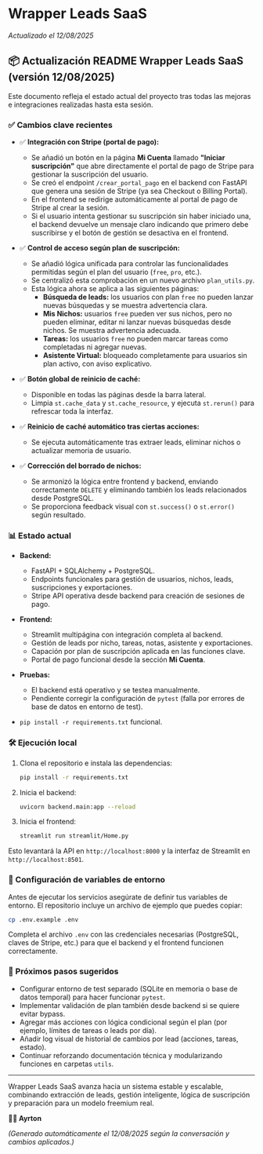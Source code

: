 # Wrapper Leads SaaS

*Actualizado el 12/08/2025*

## 📦 Actualización README Wrapper Leads SaaS (versión 12/08/2025)

Este documento refleja el estado actual del proyecto tras todas las mejoras e integraciones realizadas hasta esta sesión.

### ✅ Cambios clave recientes

- ✅ **Integración con Stripe (portal de pago):**
  - Se añadió un botón en la página **Mi Cuenta** llamado **"Iniciar suscripción"** que abre directamente el portal de pago de Stripe para gestionar la suscripción del usuario.
  - Se creó el endpoint `/crear_portal_pago` en el backend con FastAPI que genera una sesión de Stripe (ya sea Checkout o Billing Portal).
  - En el frontend se redirige automáticamente al portal de pago de Stripe al crear la sesión.
  - Si el usuario intenta gestionar su suscripción sin haber iniciado una, el backend devuelve un mensaje claro indicando que primero debe suscribirse y el botón de gestión se desactiva en el frontend.

- ✅ **Control de acceso según plan de suscripción:**
  - Se añadió lógica unificada para controlar las funcionalidades permitidas según el plan del usuario (`free`, `pro`, etc.).
  - Se centralizó esta comprobación en un nuevo archivo `plan_utils.py`.
  - Esta lógica ahora se aplica a las siguientes páginas:
    - **Búsqueda de leads:** los usuarios con plan `free` no pueden lanzar nuevas búsquedas y se muestra advertencia clara.
    - **Mis Nichos:** usuarios `free` pueden ver sus nichos, pero no pueden eliminar, editar ni lanzar nuevas búsquedas desde nichos. Se muestra advertencia adecuada.
    - **Tareas:** los usuarios `free` no pueden marcar tareas como completadas ni agregar nuevas.
    - **Asistente Virtual:** bloqueado completamente para usuarios sin plan activo, con aviso explicativo.

- ✅ **Botón global de reinicio de caché:**
  - Disponible en todas las páginas desde la barra lateral.
  - Limpia `st.cache_data` y `st.cache_resource`, y ejecuta `st.rerun()` para refrescar toda la interfaz.

- ✅ **Reinicio de caché automático tras ciertas acciones:**
  - Se ejecuta automáticamente tras extraer leads, eliminar nichos o actualizar memoria de usuario.

- ✅ **Corrección del borrado de nichos:**
  - Se armonizó la lógica entre frontend y backend, enviando correctamente `DELETE` y eliminando también los leads relacionados desde PostgreSQL.
  - Se proporciona feedback visual con `st.success()` o `st.error()` según resultado.

### 📊 Estado actual

- **Backend:**
  - FastAPI + SQLAlchemy + PostgreSQL.
  - Endpoints funcionales para gestión de usuarios, nichos, leads, suscripciones y exportaciones.
  - Stripe API operativa desde backend para creación de sesiones de pago.

- **Frontend:**
  - Streamlit multipágina con integración completa al backend.
  - Gestión de leads por nicho, tareas, notas, asistente y exportaciones.
  - Capación por plan de suscripción aplicada en las funciones clave.
  - Portal de pago funcional desde la sección **Mi Cuenta**.

- **Pruebas:**
  - El backend está operativo y se testea manualmente.
  - Pendiente corregir la configuración de `pytest` (falla por errores de base de datos en entorno de test).
- `pip install -r requirements.txt` funcional.

### 🛠️ Ejecución local

1. Clona el repositorio e instala las dependencias:

   ```bash
   pip install -r requirements.txt
   ```

2. Inicia el backend:

   ```bash
   uvicorn backend.main:app --reload
   ```

3. Inicia el frontend:

   ```bash
   streamlit run streamlit/Home.py
   ```

Esto levantará la API en `http://localhost:8000` y la interfaz de Streamlit en `http://localhost:8501`.

### 🔑 Configuración de variables de entorno

Antes de ejecutar los servicios asegúrate de definir tus variables de entorno. El repositorio incluye un archivo de ejemplo que puedes copiar:

```bash
cp .env.example .env
```

Completa el archivo `.env` con las credenciales necesarias (PostgreSQL, claves de Stripe, etc.) para que el backend y el frontend funcionen correctamente.

### 🚀 Próximos pasos sugeridos

- Configurar entorno de test separado (SQLite en memoria o base de datos temporal) para hacer funcionar `pytest`.
- Implementar validación de plan también desde backend si se quiere evitar bypass.
- Agregar más acciones con lógica condicional según el plan (por ejemplo, límites de tareas o leads por día).
- Añadir log visual de historial de cambios por lead (acciones, tareas, estado).
- Continuar reforzando documentación técnica y modularizando funciones en carpetas `utils`.

---

Wrapper Leads SaaS avanza hacia un sistema estable y escalable, combinando extracción de leads, gestión inteligente, lógica de suscripción y preparación para un modelo freemium real.

**👨‍💻 Ayrton**

*(Generado automáticamente el 12/08/2025 según la conversación y cambios aplicados.)*
